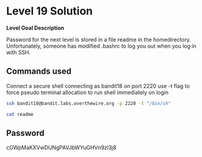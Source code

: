 # Level 19 Solution

**Level Goal Description**

Password for the next level is stored in a file readme in the homedirectory. Unfortunately, someone has modified .bashrc to log you out when you log in with SSH.

## Commands used

Connect a secure shell connecting as bandit18 on port 2220 use -t flag to force pseudo terminal allocation to run shell immediately on login

```bash
ssh bandit18@bandit.labs.overthewire.org -p 2220 -t "/bin/sh"
```

```bash
cat readme
```

## Password

cGWpMaKXVwDUNgPAVJbWYuGHVn9zl3j8
